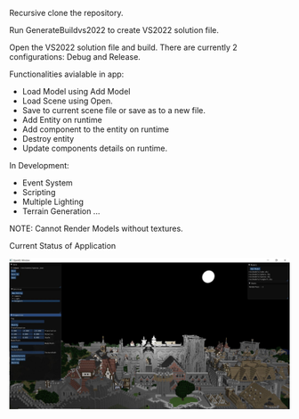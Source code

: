 Recursive clone the repository.

Run GenerateBuildvs2022 to create VS2022 solution file.

Open the VS2022 solution file and build. There are currently 2 configurations: Debug and Release.

Functionalities avialable in app:

* Load Model using Add Model
* Load Scene using Open.
* Save to current scene file or save as to a new file.
* Add Entity on runtime
* Add component to the entity on runtime
* Destroy entity
* Update components details on runtime. 

In Development:

* Event System
* Scripting
* Multiple Lighting
* Terrain Generation
...

NOTE: Cannot Render Models without textures.


Current Status of Application

![Alt text](Projects/GameCore/res/images/CurrentScreenCapture.JPG "ScreenShot")
